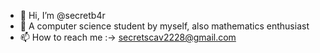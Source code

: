 - 👋 Hi, I’m @secretb4r
- 🌱 A computer science student by myself, also mathematics enthusiast 
- 📫 How to reach me :-> secretscav2228@gmail.com

<!---
secretb4r/secretb4r is a ✨ special ✨ repository because its `README.md` (this file) appears on your GitHub profile.
You can click the Preview link to take a look at your changes.
--->
